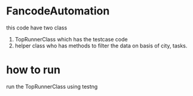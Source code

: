 # FancodeAutomation

this code have two class
1. TopRunnerClass which has the testcase code
2.  helper class who has methods to filter the data on basis of city, tasks.

# how to run
run the TopRunnerClass using testng
